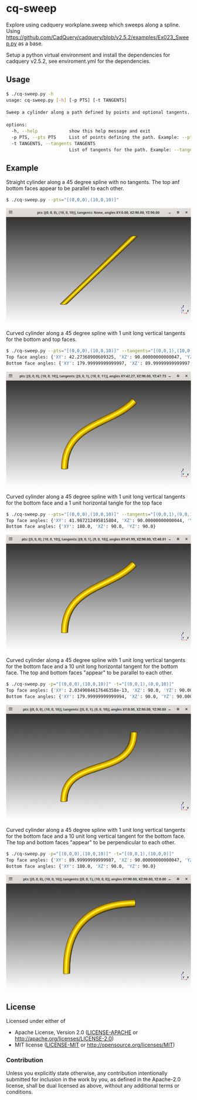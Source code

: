 # cq-sweep

Explore using cadquery workplane.sweep which sweeps along a spline.
Using https://github.com/CadQuery/cadquery/blob/v2.5.2/examples/Ex023_Sweep.py as a base.


Setup a python virtual environment and install the dependencies for
cadquery v2.5.2, see enviroment.yml for the dependencies.

## Usage

```bash
$ ./cq-sweep.py -h
usage: cq-sweep.py [-h] [-p PTS] [-t TANGENTS]

Sweep a cylinder along a path defined by points and optional tangents.

options:
  -h, --help            show this help message and exit
  -p PTS, --pts PTS     List of points defining the path. Example: --pts='[(0,0,0),(10,0,10)]'
  -t TANGENTS, --tangents TANGENTS
                        List of tangents for the path. Example: --tangents='[(0,0,1),(10,0,10)]'
```

## Example

Straight cylinder along a 45 degree spline with no tangents.
The top anf bottom faces appear to be parallel to each other.
```bash
$ ./cq-sweep.py --pts="[(0,0,0),(10,0,10)]"
```

![straight cylinder at an angle](./spline-45-degs_cylinder_top-no-tangents_faces-parallel.png)

Curved cylinder along a 45 degree spline with 1 unit long vertical tangents for the bottom and top faces.
```bash
$ ./cq-sweep.py --pts="[(0,0,0),(10,0,10)]" --tangents="[(0,0,1),(10,0,11)]"
Top face angles: {'XY': 42.27368900609325, 'XZ': 90.00000000000047, 'YZ': 47.72631099390675}
Bottom face angles: {'XY': 179.99999999999997, 'XZ': 89.99999999999997, 'YZ': 89.99999999999999}
```
![curved cylinder at an angle](./spline-45-degs_cylinder_top-1-unit-vert-tan_bottom-1-unit-vert-tan_faces-45-degs.png)

Curved cylinder along a 45 degree spline with 1 unit long vertical tangents for the bottom face
and a 1 unit horizontal tangle for the top face
```bash
$ ./cq-sweep.py --pts="[(0,0,0),(10,0,10)]" --tangents="[(0,0,1),(9,0,10)]"
Top face angles: {'XY': 41.987212495815804, 'XZ': 90.00000000000044, 'YZ': 48.012787504184196}
Bottom face angles: {'XY': 180.0, 'XZ': 90.0, 'YZ': 90.0}
```
![curved cylinder at an angle](./spline-45-degs_cylinder_top-1-unit-hori-tan_bottom-1-unit-hori-tan_faces-45-degs.png)

Curved cylinder along a 45 degree spline with 1 unit long vertical tangents for the bottom face
and a 10 unit long horizontal tangent for the bottom face.
The top and bottom faces "appear" to be parallel to each other.
```bash
$ ./cq-sweep.py -p="[(0,0,0),(10,0,10)]" -t="[(0,0,1),(0,0,10)]"
Top face angles: {'XY': 2.0349084617646358e-13, 'XZ': 90.0, 'YZ': 90.0000000000002}
Bottom face angles: {'XY': 179.99999999999994, 'XZ': 90.0, 'YZ': 90.00000000000006}
```
![curved cylinder at an angle](./spline-45-degs_cylinder_top-1-unit-vert-tan_bottom-10-unit-hori-tan_faces-parallel.png)

Curved cylinder along a 45 degree spline with 1 unit long vertical tangents for the bottom face
and a 10 unit long vertical tangent for the bottom face.
The top and bottom faces "appear" to be perpendicular to each other.
```bash
$ ./cq-sweep.py -p="[(0,0,0),(10,0,10)]" -t="[(0,0,1),(10,0,0)]"
Top face angles: {'XY': 89.99999999999987, 'XZ': 90.00000000000047, 'YZ': 4.892543547122269e-13}
Bottom face angles: {'XY': 180.0, 'XZ': 90.0, 'YZ': 90.0}
```
![curved cylinder at an angle](./spline-45-degs_cylinder_top-1-unit-vert-tan_bottom-10-unit-vert-tan_faces-perpendicular.png)

## License

Licensed under either of

- Apache License, Version 2.0 ([LICENSE-APACHE](LICENSE-APACHE) or http://apache.org/licenses/LICENSE-2.0)
- MIT license ([LICENSE-MIT](LICENSE-MIT) or http://opensource.org/licenses/MIT)

### Contribution

Unless you explicitly state otherwise, any contribution intentionally submitted
for inclusion in the work by you, as defined in the Apache-2.0 license, shall
be dual licensed as above, without any additional terms or conditions.
